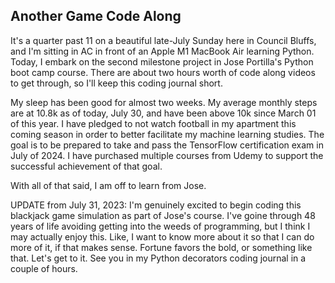 ## Another Game Code Along

It's a quarter past 11 on a beautiful late-July Sunday here in Council Bluffs, and I'm sitting in AC in front of an Apple M1 MacBook Air learning Python. Today, I embark on the second milestone project in Jose Portilla's Python boot camp course. There are about two hours worth of code along videos to get through, so I'll keep this coding journal short.

My sleep has been good for almost two weeks. My average monthly steps are at 10.8k as of today, July 30, and have been above 10k since March 01 of this year. I have pledged to not watch football in my apartment this coming season in order to better facilitate my machine learning studies. The goal is to be prepared to take and pass the TensorFlow certification exam in July of 2024. I have purchased multiple courses from Udemy to support the successful achievement of that goal.

With all of that said, I am off to learn from Jose.

UPDATE from July 31, 2023: I'm genuinely excited to begin coding this blackjack game simulation as part of Jose's course. I've goine through 48 years of life avoiding getting into the weeds of programming, but I think I may actually enjoy this. Like, I want to know more about it so that I can do more of it, if that makes sense. Fortune favors the bold, or something like that. Let's get to it. See you in my Python decorators coding journal in a couple of hours.
